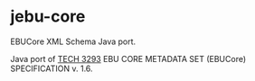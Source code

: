 # jebu-core
EBUCore XML Schema Java port.

Java port of [TECH 3293](https://tech.ebu.ch/publications/tech3293) EBU CORE METADATA SET (EBUCore) SPECIFICATION v. 1.6.
